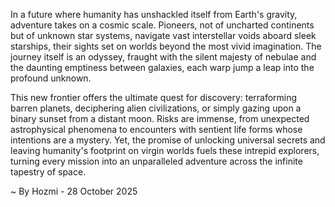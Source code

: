 
In a future where humanity has unshackled itself from Earth's gravity, adventure takes on a cosmic scale. Pioneers, not of uncharted continents but of unknown star systems, navigate vast interstellar voids aboard sleek starships, their sights set on worlds beyond the most vivid imagination. The journey itself is an odyssey, fraught with the silent majesty of nebulae and the daunting emptiness between galaxies, each warp jump a leap into the profound unknown.

This new frontier offers the ultimate quest for discovery: terraforming barren planets, deciphering alien civilizations, or simply gazing upon a binary sunset from a distant moon. Risks are immense, from unexpected astrophysical phenomena to encounters with sentient life forms whose intentions are a mystery. Yet, the promise of unlocking universal secrets and leaving humanity's footprint on virgin worlds fuels these intrepid explorers, turning every mission into an unparalleled adventure across the infinite tapestry of space.

~ By Hozmi - 28 October 2025
